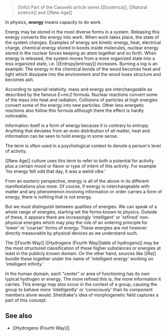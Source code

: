 
> [!info] Part of the Casswiki article series [[Esoterica]], [[Natural science]] and [[New Age]]

In physics, **energy** means capacity to do work.

Energy may be stored in the most diverse forms in a system. Releasing this energy converts the energy into work. When work takes place, the state of the system changes. Examples of energy are kinetic energy, heat, electrical charge, chemical energy stored in bonds inside molecules, nuclear energy stored in the nuclear forces keeping an atom together and so forth. When energy is released, the system moves from a more organized state into a less organized state, i.e. [[Entropy|entropy]] increases. Burning a log is an example: The energy in the chemical bonds of the wood becomes heat and light which dissipate into the environment and the wood loses structure and becomes ash.

According to special relativity, mass and energy are interchangeable as described by the famous _E=mc2_ formula. Nuclear reactions convert some of the mass into heat and radiation. Collisions of particles at high energies convert some of the energy into new particles. Other less energetic reactions also follow this formula although there the effect is hardly noticeable.

Information itself is a form of energy because it is contrary to entropy. Anything that deviates from an even distribution of all matter, heat and information can be seen to hold energy in some sense.

The term is often used in a psychological context to denote a person's level of activity.

[[New Age]] culture uses this term to refer to both a potential for activity plus a certain mood or flavor or type of intent of this activity. For example 'his energy felt odd that day, it was a weird vibe.'

From an esoteric perspective, energy is all of the above in its different manifestations plus more. Of course, if energy is interchangeable with matter and any phenomenon involving information or order carries a form of energy, there is nothing that is not energy.

But we must distinguish between qualities of energies. We can speak of a whole range of energies, starting wit the forms known to physics. Outside of these, it appears there are increasingly 'intelligent' or 'refined' non-physical energies which may play the role of an ordering principle for 'lower' or 'coarser' forms of energy. These energies are not however directly measurable by physical devices as we understand such.

The [[Fourth Way]] [[Hydrogens (Fourth Way)|table of hydrogens]] may be the most structured classification of these higher substances or energies at least in the publicly known domain. On the other hand, sources like [[Ra]] bundle these together under the name of 'intelligent energy' working on 'intelligent infinity.'

In the human domain, each "center" or area of functioning has its own typical hydrogen or energy. The more refined this is, the more information it carries. This energy may also occur in the context of a group, causing the group to behave more 'intelligently' or 'consciously' than its component members alone would. Sheldrake's idea of morphogenetic field captures a part of this concept.

See also
--------

*   [[Hydrogens (Fourth Way)]]